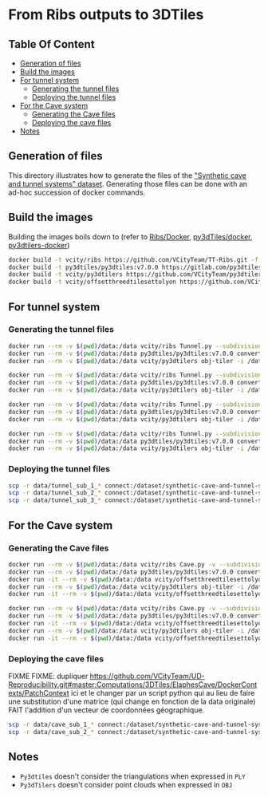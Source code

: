 # From Ribs outputs to 3DTiles<!-- omit from toc -->

## Table Of Content<!-- omit from toc -->

- [Generation of files](#generation-of-files)
- [Build the images](#build-the-images)
- [For tunnel system](#for-tunnel-system)
  - [Generating the tunnel files](#generating-the-tunnel-files)
  - [Deploying the tunnel files](#deploying-the-tunnel-files)
- [For the Cave system](#for-the-cave-system)
  - [Generating the Cave files](#generating-the-cave-files)
  - [Deploying the cave files](#deploying-the-cave-files)
- [Notes](#notes)

## Generation of files

This directory illustrates how to generate the files of the
["Synthetic cave and tunnel systems" dataset](https://dataset-dl.liris.cnrs.fr/synthetic-cave-and-tunnel-systems/).
Generating those files can be done with an ad-hoc succession of docker commands.

## Build the images

Building the images boils down to
(refer to
[Ribs/Docker](https://github.com/VCityTeam/TT-Ribs/blob/master/Docker/Readme.md),
[py3dTiles/docker](https://gitlab.com/py3dtiles/py3dtiles/-/tree/main/docker),
[py3dtilers-docker](https://github.com/VCityTeam/py3dtilers-docker))

```bash
docker build -t vcity/ribs https://github.com/VCityTeam/TT-Ribs.git -f Docker/Dockerfile
docker build -t py3dtiles/py3dtiles:v7.0.0 https://gitlab.com/py3dtiles/py3dtiles.git#v7.0.0 -f docker/Dockerfile
docker build -t vcity/py3dtilers https://github.com/VCityTeam/py3dtilers-docker.git -f Context/Dockerfile
docker build -t vcity/offsetthreedtilesettolyon https://github.com/VCityTeam/UD-Reproducibility.git#master:Computations/3DTiles/Ribs/OffsetTilesetContext
```

## For tunnel system

### Generating the tunnel files

```bash
docker run --rm -v $(pwd)/data:/data vcity/ribs Tunnel.py --subdivision 1 --outputdir /data
docker run --rm -v $(pwd)/data:/data py3dtiles/py3dtiles:v7.0.0 convert /data/tunnel_sub_1_point_cloud.ply --out /data/tunnel_sub_1_point_cloud-3dtiles
docker run --rm -v $(pwd)/data:/data vcity/py3dtilers obj-tiler -i /data/tunnel_sub_1_triangulation.obj --output_dir /data/tunnel_sub_1_triangulation-3dtiles
```

```bash
docker run --rm -v $(pwd)/data:/data vcity/ribs Tunnel.py --subdivision 2 --outputdir /data
docker run --rm -v $(pwd)/data:/data py3dtiles/py3dtiles:v7.0.0 convert /data/tunnel_sub_2_point_cloud.ply --out /data/tunnel_sub_2_point_cloud-3dtiles
docker run --rm -v $(pwd)/data:/data vcity/py3dtilers obj-tiler -i /data/tunnel_sub_2_triangulation.obj --output_dir /data/tunnel_sub_2_triangulation-3dtiles
```

```bash
docker run --rm -v $(pwd)/data:/data vcity/ribs Tunnel.py --subdivision 3 --outputdir /data
docker run --rm -v $(pwd)/data:/data py3dtiles/py3dtiles:v7.0.0 convert /data/tunnel_sub_3_point_cloud.ply --out /data/tunnel_sub_3_point_cloud-3dtiles
docker run --rm -v $(pwd)/data:/data vcity/py3dtilers obj-tiler -i /data/tunnel_sub_3_triangulation.obj --output_dir /data/tunnel_sub_3_triangulation-3dtiles
```

```bash
docker run --rm -v $(pwd)/data:/data vcity/ribs Tunnel.py --subdivision 4 --outputdir /data
docker run --rm -v $(pwd)/data:/data py3dtiles/py3dtiles:v7.0.0 convert /data/tunnel_sub_4_point_cloud.ply --out /data/tunnel_sub_4_point_cloud-3dtiles
docker run --rm -v $(pwd)/data:/data vcity/py3dtilers obj-tiler -i /data/tunnel_sub_4_triangulation.obj --output_dir /data/tunnel_sub_4_triangulation-3dtiles
```

### Deploying the tunnel files

```bash
scp -r data/tunnel_sub_1_* connect:/dataset/synthetic-cave-and-tunnel-systems/Tunnel/
scp -r data/tunnel_sub_2_* connect:/dataset/synthetic-cave-and-tunnel-systems/Tunnel/
scp -r data/tunnel_sub_3_* connect:/dataset/synthetic-cave-and-tunnel-systems/Tunnel/
```

## For the Cave system

### Generating the Cave files

```bash
docker run --rm -v $(pwd)/data:/data vcity/ribs Cave.py -v --subdivision 1 --outputdir /data
docker run --rm -v $(pwd)/data:/data py3dtiles/py3dtiles:v7.0.0 convert /data/cave_sub_1_grid_size_x_1_grid_size_y_1_point_cloud.ply --out /data/cave_sub_1_grid_size_x_1_grid_size_y_1_point_cloud-3dtiles
docker run -it --rm -v $(pwd)/data:/data vcity/offsetthreedtilesettolyon /data/cave_sub_1_grid_size_x_1_grid_size_y_1_point_cloud-3dtiles/tileset.json
docker run --rm -v $(pwd)/data:/data vcity/py3dtilers obj-tiler -i /data/cave_sub_1_grid_size_x_1_grid_size_y_1_triangulation.obj --output_dir  /data/cave_sub_1_grid_size_x_1_grid_size_y_1_triangulation-3dtiles
docker run -it --rm -v $(pwd)/data:/data vcity/offsetthreedtilesettolyon  --input-dir /data/cave_sub_1_grid_size_x_1_grid_size_y_1_triangulation-3dtiles --offset-x 1841761.4663378098 --offset-y 5175204.0252315905 --offset-z 265.1 --rename-string translated-to-lyon
```

```bash
docker run --rm -v $(pwd)/data:/data vcity/ribs Cave.py -v --subdivision 2 --outputdir /data
docker run --rm -v $(pwd)/data:/data py3dtiles/py3dtiles:v7.0.0 convert /data/cave_sub_2_grid_size_x_1_grid_size_y_1_point_cloud.ply --out /data/cave_sub_2_grid_size_x_1_grid_size_y_1_point_cloud-3dtiles
docker run -it --rm -v $(pwd)/data:/data vcity/offsetthreedtilesettolyon /data/cave_sub_2_grid_size_x_1_grid_size_y_1_point_cloud-3dtiles/tileset.json
docker run --rm -v $(pwd)/data:/data vcity/py3dtilers obj-tiler -i /data/cave_sub_2_grid_size_x_1_grid_size_y_1_triangulation.obj --output_dir  /data/cave_sub_2_grid_size_x_1_grid_size_y_1_triangulation-3dtiles
docker run -it --rm -v $(pwd)/data:/data vcity/offsetthreedtilesettolyon  --input-dir /data/cave_sub_2_grid_size_x_1_grid_size_y_1_triangulation-3dtiles --offset-x 1841761.4663378098 --offset-y 5175204.0252315905 --offset-z 265.1 --rename-string translated-to-lyon
```

### Deploying the cave files

FIXME FIXME: dupliquer https://github.com/VCityTeam/UD-Reproducibility.git#master:Computations/3DTiles/ElaphesCave/DockerContexts/PatchContext ici et le changer par un script python qui au lieu de faire une
substitution d'une matrice (qui change en fonction de la data originale) FAIT
l'addition d'un vecteur de coordonnées géographique.

```bash
scp -r data/cave_sub_1_* connect:/dataset/synthetic-cave-and-tunnel-systems/Cave/
scp -r data/cave_sub_2_* connect:/dataset/synthetic-cave-and-tunnel-systems/Cave/
```

## Notes

- `Py3dtiles` doesn't consider the triangulations when expressed in `PLY`
- `Py3dTilers` doesn't consider point clouds when expressed in `OBJ`

